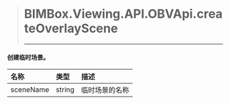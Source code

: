 > #  BIMBox.Viewing.API.OBVApi.createOverlayScene
>
> ---

####   创建临时场景。

| 名称 | 类型 | 描述 |
| :--- | :--- | :--- |
|   sceneName |   string |   临时场景的名称 |



